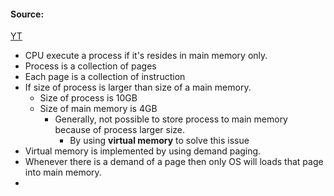 #### Source:
[YT](https://www.youtube.com/watch?v=3CC7WOwDjac&list=PLXj4XH7LcRfDrdQuJTHIPmKMpa7eYVaPm&index=60)

* CPU execute a process if it's resides in main memory only.
* Process is a collection of pages
* Each page is a collection of instruction
* If size of process is larger than size of a main memory.
	* Size of process is 10GB
	* Size of main memory is 4GB
		* Generally, not possible to store process to main memory because of process larger size.
			* By using **virtual memory** to solve this issue
* Virtual memory is implemented by using demand paging.
* Whenever there is a demand of a page then only OS will loads that page into main memory.
* 